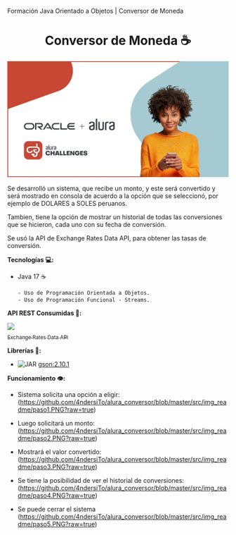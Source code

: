 Formación Java Orientado a Objetos | Conversor de Moneda

<h1 align="center">Conversor de Moneda ☕</h1>

![Challenge Oracle Next Education + Alura Banner](https://raw.githubusercontent.com/4ndersiTo/alura_conversor/master/src/img_readme/portada_alura.jpg)

Se desarrolló un sistema, que recibe un monto, y este será convertido y será mostrado en consola de acuerdo a la opción que se seleccionó, por ejemplo de DOLARES a SOLES peruanos.

Tambien, tiene la opción de mostrar un historial de todas las conversiones que se hicieron, cada uno con su fecha de conversión.

Se usó la API de Exchange Rates Data API, para obtener las tasas de conversión.

**Tecnologías 💻:**

   - Java 17 ☕

         - Uso de Programación Orientada a Objetos.
         - Uso de Programación Funcional - Streams.
		 
  
  **API REST Consumidas :currency_exchange::**

[<img src="https://www.exchangerate-api.com/img/hr-logo-2022-ldpi-rc.png" width=50><br><sub>Exchange Rates Data API</sub>](https://www.exchangerate-api.com/)  



**Librerías 📖:**
   
   - ![JAR](https://img.shields.io/badge/gson:2.10.1-JAR-blue) <a href="https://search.maven.org/artifact/com.google.code.gson/gson/2.10.1/jar">gson:2.10.1</a>


**Funcionamiento 👁️:**
   - Sistema solicita una opción a eligir:
	(https://github.com/4ndersiTo/alura_conversor/blob/master/src/img_readme/paso1.PNG?raw=true)

   - Luego solicitará un monto:
	(https://github.com/4ndersiTo/alura_conversor/blob/master/src/img_readme/paso2.PNG?raw=true)
	
   - Mostrará el valor convertido:
    (https://github.com/4ndersiTo/alura_conversor/blob/master/src/img_readme/paso3.PNG?raw=true)   
   - Se tiene la posibilidad de ver el historial de conversiones:
    (https://github.com/4ndersiTo/alura_conversor/blob/master/src/img_readme/paso4.PNG?raw=true)
	
   - Se puede cerrar el sistema
    (https://github.com/4ndersiTo/alura_conversor/blob/master/src/img_readme/paso5.PNG?raw=true)





